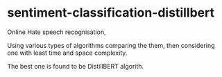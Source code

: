 # sentiment-classification-distillbert

Online Hate speech recognisation,

Using various types of algorithms comparing the them,
then considering one with least time and space complexity.

The best one is found to be DistillBERT algorith.
